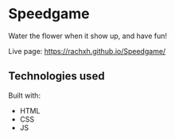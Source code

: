 # Speedgame

Water the flower when it show up, and have fun!

Live page: https://rachxh.github.io/Speedgame/


## Technologies used

Built with: 

- HTML
- CSS
- JS


